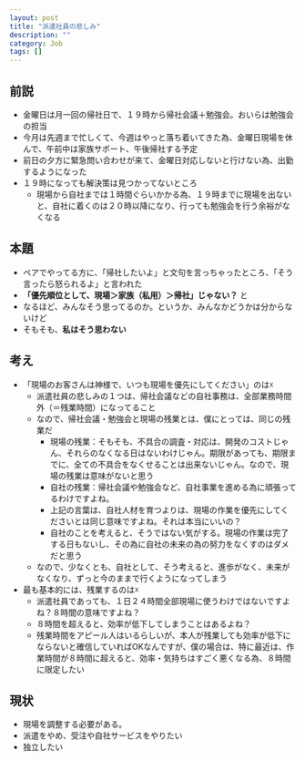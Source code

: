 ```yaml
---
layout: post
title: "派遣社員の悲しみ"
description: ""
category: Job
tags: []
---
```

## 前説 ##
- 金曜日は月一回の帰社日で、１９時から帰社会議＋勉強会。おいらは勉強会の担当
- 今月は先週まで忙しくて、今週はやっと落ち着いてきた為、金曜日現場を休んで、午前中は家族サポート、午後帰社する予定
- 前日の夕方に緊急問い合わせが来て、金曜日対応しないと行けない為、出勤するようになった
- １９時になっても解決策は見つかってないところ
    - 現場から自社までは１時間ぐらいかかる為、１９時までに現場を出ないと、自社に着くのは２０時以降になり、行っても勉強会を行う余裕がなくなる

## 本題 ##
- ペアでやってる方に、「帰社したいよ」と文句を言っちゃったところ、「そう言ったら怒られるよ」と言われた
- **「優先順位として、現場＞家族（私用）＞帰社」じゃない？** と
- なるほど、みんなそう思ってるのか。というか、みんなかどうかは分からないけど
- そもそも、**私はそう思わない**

## 考え ##
- 「現場のお客さんは神様で、いつも現場を優先にしてください」のは☓
    - 派遣社員の悲しみの１つは、帰社会議などの自社事務は、全部業務時間外（＝残業時間）になってること
    - なので、帰社会議・勉強会と現場の残業とは、僕にとっては、同じの残業だ
        - 現場の残業：そもそも、不具合の調査・対応は、開発のコストじゃん、それらのなくなる日はないわけじゃん。期限があっても、期限までに、全ての不具合をなくせることは出来ないじゃん。なので、現場の残業は意味がないと思う
        - 自社の残業：帰社会議や勉強会など、自社事業を進める為に頑張ってるわけですよね。
        - 上記の言葉は、自社人材を育つよりは、現場の作業を優先にしてくださいとは同じ意味ですよね。それは本当にいいの？
        - 自社のことを考えると、そうではない気がする。現場の作業は完了する日もないし、その為に自社の未来の為の努力をなくすのはダメだと思う
    - なので、少なくとも、自社として、そう考えると、進歩がなく、未来がなくなり、ずっと今のままで行くようになってしまう
- 最も基本的には、残業するのは☓
    - 派遣社員であっても、１日２４時間全部現場に使うわけではないですよね？８時間の意味ですよね？
    - ８時間を超えると、効率が低下してしまうことはあるよね？
    - 残業時間をアピール人はいるらしいが、本人が残業しても効率が低下にならないと確信していればOKなんですが、僕の場合は、特に最近は、作業時間が８時間に超えると、効率・気持ちはすごく悪くなる為、８時間に限定したい

## 現状 ##
- 現場を調整する必要がある。
- 派遣をやめ、受注や自社サービスをやりたい
- 独立したい
